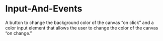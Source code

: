 # Input-And-Events

A button to change the background color of the canvas “on click” and a color input element that allows the user to change the color of the canvas “on change.”

